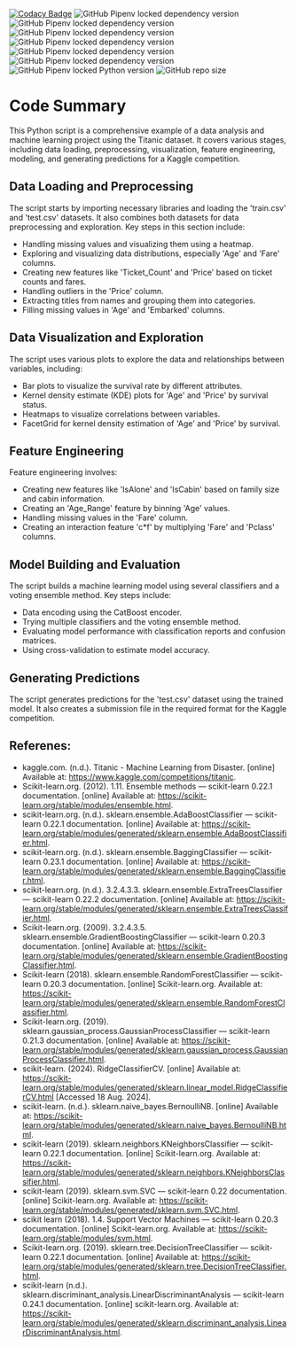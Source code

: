 [![Codacy Badge](https://app.codacy.com/project/badge/Grade/e291f3d1ae8d4948b72376a2b216a8ff)](https://app.codacy.com/gh/Abhinav330/Classification-problem-using-ensambling-on-titanic-dataset/dashboard?utm_source=gh&utm_medium=referral&utm_content=&utm_campaign=Badge_grade)
![GitHub Pipenv locked dependency version](https://img.shields.io/github/pipenv/locked/dependency-version/Abhinav330/Classification-problem-using-ensambling-on-titanic-dataset/matplotlib?color=yellow)
![GitHub Pipenv locked dependency version](https://img.shields.io/github/pipenv/locked/dependency-version/Abhinav330/Classification-problem-using-ensambling-on-titanic-dataset/numpy?color=red)
![GitHub Pipenv locked dependency version](https://img.shields.io/github/pipenv/locked/dependency-version/Abhinav330/Classification-problem-using-ensambling-on-titanic-dataset/pandas?color=silver)
![GitHub Pipenv locked dependency version](https://img.shields.io/github/pipenv/locked/dependency-version/Abhinav330/Classification-problem-using-ensambling-on-titanic-dataset/scikit-learn?color=silver)
![GitHub Pipenv locked dependency version](https://img.shields.io/github/pipenv/locked/dependency-version/Abhinav330/Classification-problem-using-ensambling-on-titanic-dataset/scipy?color=red)
![GitHub Pipenv locked dependency version](https://img.shields.io/github/pipenv/locked/dependency-version/Abhinav330/Classification-problem-using-ensambling-on-titanic-dataset/seaborn?color=green)
![GitHub Pipenv locked Python version](https://img.shields.io/github/pipenv/locked/python-version/Abhinav330/Classification-problem-using-ensambling-on-titanic-dataset?color=dark%20green)
![GitHub repo size](https://img.shields.io/github/repo-size/Abhinav330/Classification-problem-using-ensambling-on-titanic-dataset)

# Code Summary

This Python script is a comprehensive example of a data analysis and machine learning project using the Titanic dataset. It covers various stages, including data loading, preprocessing, visualization, feature engineering, modeling, and generating predictions for a Kaggle competition.

## Data Loading and Preprocessing

The script starts by importing necessary libraries and loading the 'train.csv' and 'test.csv' datasets. It also combines both datasets for data preprocessing and exploration. Key steps in this section include:
- Handling missing values and visualizing them using a heatmap.
- Exploring and visualizing data distributions, especially 'Age' and 'Fare' columns.
- Creating new features like 'Ticket_Count' and 'Price' based on ticket counts and fares.
- Handling outliers in the 'Price' column.
- Extracting titles from names and grouping them into categories.
- Filling missing values in 'Age' and 'Embarked' columns.

## Data Visualization and Exploration

The script uses various plots to explore the data and relationships between variables, including:
- Bar plots to visualize the survival rate by different attributes.
- Kernel density estimate (KDE) plots for 'Age' and 'Price' by survival status.
- Heatmaps to visualize correlations between variables.
- FacetGrid for kernel density estimation of 'Age' and 'Price' by survival.

## Feature Engineering

Feature engineering involves:
- Creating new features like 'IsAlone' and 'IsCabin' based on family size and cabin information.
- Creating an 'Age_Range' feature by binning 'Age' values.
- Handling missing values in the 'Fare' column.
- Creating an interaction feature 'c*f' by multiplying 'Fare' and 'Pclass' columns.

## Model Building and Evaluation

The script builds a machine learning model using several classifiers and a voting ensemble method. Key steps include:
- Data encoding using the CatBoost encoder.
- Trying multiple classifiers and the voting ensemble method.
- Evaluating model performance with classification reports and confusion matrices.
- Using cross-validation to estimate model accuracy.

## Generating Predictions

The script generates predictions for the 'test.csv' dataset using the trained model. It also creates a submission file in the required format for the Kaggle competition.

## Referenes:
- kaggle.com. (n.d.). Titanic - Machine Learning from Disaster. [online] Available at: https://www.kaggle.com/competitions/titanic.
- Scikit-learn.org. (2012). 1.11. Ensemble methods — scikit-learn 0.22.1 documentation. [online] Available at: https://scikit-learn.org/stable/modules/ensemble.html.
- scikit-learn.org. (n.d.). sklearn.ensemble.AdaBoostClassifier — scikit-learn 0.22.1 documentation. [online] Available at: https://scikit-learn.org/stable/modules/generated/sklearn.ensemble.AdaBoostClassifier.html.
- scikit-learn.org. (n.d.). sklearn.ensemble.BaggingClassifier — scikit-learn 0.23.1 documentation. [online] Available at: https://scikit-learn.org/stable/modules/generated/sklearn.ensemble.BaggingClassifier.html.
- scikit-learn.org. (n.d.). 3.2.4.3.3. sklearn.ensemble.ExtraTreesClassifier — scikit-learn 0.22.2 documentation. [online] Available at: https://scikit-learn.org/stable/modules/generated/sklearn.ensemble.ExtraTreesClassifier.html.
- Scikit-learn.org. (2009). 3.2.4.3.5. sklearn.ensemble.GradientBoostingClassifier — scikit-learn 0.20.3 documentation. [online] Available at: https://scikit-learn.org/stable/modules/generated/sklearn.ensemble.GradientBoostingClassifier.html.
- Scikit-learn (2018). sklearn.ensemble.RandomForestClassifier — scikit-learn 0.20.3 documentation. [online] Scikit-learn.org. Available at: https://scikit-learn.org/stable/modules/generated/sklearn.ensemble.RandomForestClassifier.html.
- Scikit-learn.org. (2019). sklearn.gaussian_process.GaussianProcessClassifier — scikit-learn 0.21.3 documentation. [online] Available at: https://scikit-learn.org/stable/modules/generated/sklearn.gaussian_process.GaussianProcessClassifier.html.
- scikit-learn. (2024). RidgeClassifierCV. [online] Available at: https://scikit-learn.org/stable/modules/generated/sklearn.linear_model.RidgeClassifierCV.html [Accessed 18 Aug. 2024].
- scikit-learn. (n.d.). sklearn.naive_bayes.BernoulliNB. [online] Available at: https://scikit-learn.org/stable/modules/generated/sklearn.naive_bayes.BernoulliNB.html.
- scikit-learn (2019). sklearn.neighbors.KNeighborsClassifier — scikit-learn 0.22.1 documentation. [online] Scikit-learn.org. Available at: https://scikit-learn.org/stable/modules/generated/sklearn.neighbors.KNeighborsClassifier.html.
- scikit-learn (2019). sklearn.svm.SVC — scikit-learn 0.22 documentation. [online] Scikit-learn.org. Available at: https://scikit-learn.org/stable/modules/generated/sklearn.svm.SVC.html.
- scikit learn (2018). 1.4. Support Vector Machines — scikit-learn 0.20.3 documentation. [online] Scikit-learn.org. Available at: https://scikit-learn.org/stable/modules/svm.html.
- Scikit-learn.org. (2019). sklearn.tree.DecisionTreeClassifier — scikit-learn 0.22.1 documentation. [online] Available at: https://scikit-learn.org/stable/modules/generated/sklearn.tree.DecisionTreeClassifier.html.
- scikit-learn (n.d.). sklearn.discriminant_analysis.LinearDiscriminantAnalysis — scikit-learn 0.24.1 documentation. [online] scikit-learn.org. Available at: https://scikit-learn.org/stable/modules/generated/sklearn.discriminant_analysis.LinearDiscriminantAnalysis.html. 
